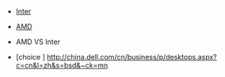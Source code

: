* [Inter](https://zh.wikipedia.org/wiki/%E8%8B%B1%E7%89%B9%E5%B0%94%E5%BE%AE%E5%A4%84%E7%90%86%E5%99%A8%E5%88%97%E8%A1%A8)
* [AMD]()

* AMD VS Inter

* [choice ] http://china.dell.com/cn/business/p/desktops.aspx?c=cn&l=zh&s=bsd&~ck=mn

